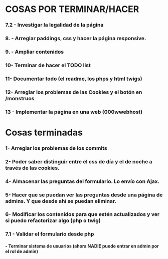 #   COSAS POR TERMINAR/HACER

### 7.2 - Investigar la legalidad de la página

### 8. - Arreglar paddings, css y hacer la página responsive.

### 9. - Ampliar contenidos

### 10- Terminar de hacer el TODO list


### 11- Documentar todo (el readme, los phps y html twigs)  


### 12- Arreglar los problemas de las Cookies y el botón en /monstruos


### 13 - Implementar la página en una web (000wwebhost)



# Cosas terminadas

### 1- Arreglar los problemas de los commits


### 2- Poder saber distinguir entre el css de día y el de noche a través de las cookies.

### 4- Almacenar las preguntas del formulario. Lo envío con Ajax.

### 5- Hacer que se puedan ver las preguntas desde una página de admins. Y que desde ahí se puedan eliminar.

### 6- Modificar los contenidos para que estén actualizados y ver si puedo refactorizar algo (php o twig)

### 7.1 - Validar el formulario desde php
####    - Terminar sistema de usuarios (ahora NADIE puede entrar en admin por el rol de admin)